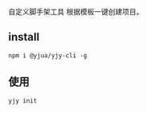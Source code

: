 
自定义脚手架工具
根据模板一键创建项目。



## install

```shell
npm i @yjua/yjy-cli -g
```



## 使用

```shell
yjy init
```



